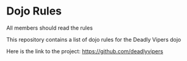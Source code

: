 Dojo Rules
==========

All members should read the rules

This repository contains a list of dojo rules for the Deadly Vipers dojo

Here is the link to the project:
https://github.com/deadlyvipers

